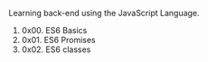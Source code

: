 Learning back-end using the JavaScript Language.

1. 0x00. ES6 Basics
2. 0x01. ES6 Promises
3. 0x02. ES6 classes
